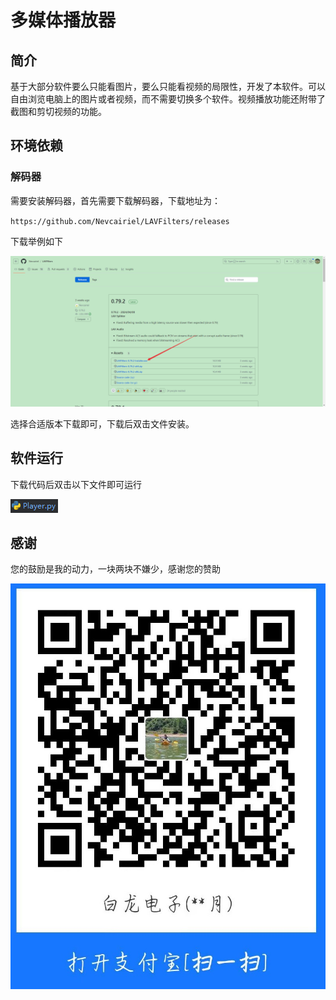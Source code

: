 # 多媒体播放器

## 简介
基于大部分软件要么只能看图片，要么只能看视频的局限性，开发了本软件。可以自由浏览电脑上的图片或者视频，而不需要切换多个软件。视频播放功能还附带了截图和剪切视频的功能。

## 环境依赖

### 解码器

需要安装解码器，首先需要下载解码器，下载地址为：

`https://github.com/Nevcairiel/LAVFilters/releases`

下载举例如下

![img.png](img/img_lavfilters_download.png)

选择合适版本下载即可，下载后双击文件安装。

## 软件运行

下载代码后双击以下文件即可运行

![img.png](img/img_run.png)

## 感谢

您的鼓励是我的动力，一块两块不嫌少，感谢您的赞助

![pay.jpg](img/pay.jpg)